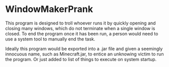 # WindowMakerPrank
This program is designed to troll whoever runs it by quickly opening and closing many windows,
 which do not terminate when a single window is closed. To end the program once it has been run, a person would
 need to use a system tool to manually end the task.

Ideally this program would be exported into a .jar file and given a seemingly innocuous name, such as
 Minecraft.jar, to entice an unknowing victim to run the program. Or just added to list of things to
 execute on system startup.
